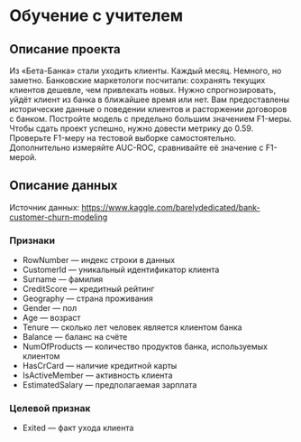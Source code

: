 # Обучение с учителем
## Описание проекта
Из «Бета-Банка» стали уходить клиенты. Каждый месяц. Немного, но заметно. Банковские маркетологи посчитали: сохранять текущих клиентов дешевле, чем привлекать новых.
Нужно спрогнозировать, уйдёт клиент из банка в ближайшее время или нет. Вам предоставлены исторические данные о поведении клиентов и расторжении договоров с банком. 
Постройте модель с предельно большим значением F1-меры. Чтобы сдать проект успешно, нужно довести метрику до 0.59. Проверьте F1-меру на тестовой выборке самостоятельно.
Дополнительно измеряйте AUC-ROC, сравнивайте её значение с F1-мерой.


## Описание данных
Источник данных: https://www.kaggle.com/barelydedicated/bank-customer-churn-modeling

### Признаки
- RowNumber — индекс строки в данных
- CustomerId — уникальный идентификатор клиента
- Surname — фамилия
- CreditScore — кредитный рейтинг
- Geography — страна проживания
- Gender — пол
- Age — возраст
- Tenure — сколько лет человек является клиентом банка
- Balance — баланс на счёте
- NumOfProducts — количество продуктов банка, используемых клиентом
- HasCrCard — наличие кредитной карты
- IsActiveMember — активность клиента
- EstimatedSalary — предполагаемая зарплата
### Целевой признак
- Exited — факт ухода клиента